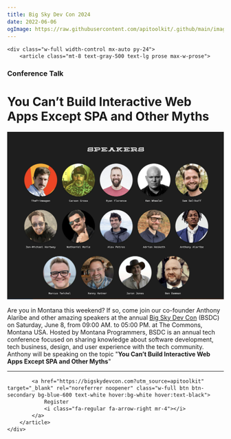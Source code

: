 ```yaml
---
title: Big Sky Dev Con 2024
date: 2022-06-06
ogImage: https://raw.githubusercontent.com/apitoolkit/.github/main/images/events-og.png
---
```


```=html
<div class="w-full width-control mx-auto py-24">
    <article class="mt-8 text-gray-500 text-lg prose max-w-prose">
```

### Conference Talk
# You Can’t Build Interactive Web Apps Except SPA and Other Myths

![Webinar II Banner](./banner.jpg)


Are you in Montana this weekend? If so, come join our co-founder Anthony Alaribe and other amazing speakers at the annual [Big Sky Dev Con](https://bigskydevcon.com?utm_source=apitoolkit) (BSDC) on Saturday, June 8, from 09:00 AM. to 05:00 PM. at The Commons, Montana USA. Hosted by Montana Programmers, BSDC is an annual tech conference focused on sharing knowledge about software development, tech business, design, and user experience with the tech community.
​
Anthony will be speaking on the topic "**You Can’t Build Interactive Web Apps Except SPA and Other Myths**"

<hr />

```=html
        <a href="https://bigskydevcon.com?utm_source=apitoolkit" target="_blank" rel="noreferrer noopener" class="w-full btn btn-secondary bg-blue-600 text-white hover:bg-white hover:text-black">
            Register
            <i class="fa-regular fa-arrow-right mr-4"></i>
        </a>
    </article>
</div>
```